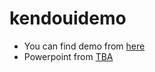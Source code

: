 # kendouidemo
* You can find demo from [here](http://walkonen.fi/kendouidemo/)
* Powerpoint from [TBA]()
